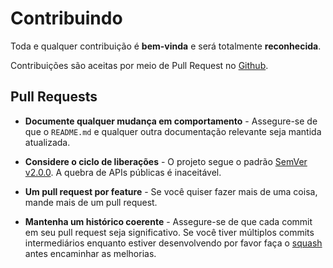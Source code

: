 # Contribuindo

Toda e qualquer contribuição é **bem-vinda** e será totalmente **reconhecida**.

Contribuições são aceitas por meio de Pull Request no [Github][project-link].

## Pull Requests

- **Documente qualquer mudança em comportamento** - Assegure-se de que o `README.md` e qualquer outra documentação
  relevante seja mantida atualizada.

- **Considere o ciclo de liberações** - O projeto segue o padrão [SemVer v2.0.0](http://semver.org/). A quebra de
  APIs públicas é inaceitável.

- **Um pull request por feature** - Se você quiser fazer mais de uma coisa, mande mais de um pull request.

- **Mantenha um histórico coerente** - Assegure-se de que cada commit em seu pull request seja significativo. Se você
  tiver múltiplos commits intermediários enquanto estiver desenvolvendo por favor faça o [squash][link-squash] antes
  encaminhar as melhorias.

[link-squash]: http://www.git-scm.com/book/en/v2/Git-Tools-Rewriting-History#Changing-Multiple-Commit-Messages
[project-link]: https://github.com/realfabecker/bashy.git